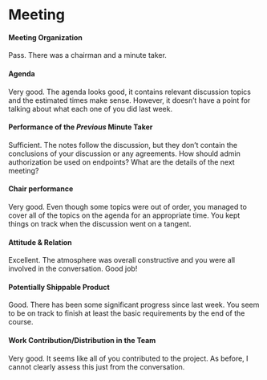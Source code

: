 # Meeting
#### Meeting Organization
Pass.
There was a chairman and a minute taker.

#### Agenda 
Very good.
The agenda looks good, it contains relevant discussion topics and the estimated times make sense. However, it doesn’t have a point for talking about what each one of you did last week. 

#### Performance of the *Previous* Minute Taker
Sufficient.
The notes follow the discussion, but they don’t contain the conclusions of your discussion or any agreements. How should admin authorization be used on endpoints? What are the details of the next meeting?

#### Chair performance
Very good.
Even though some topics were out of order, you managed to cover all of the topics on the agenda for an appropriate time. You kept things on track when the discussion went on a tangent.

#### Attitude & Relation
Excellent.
The atmosphere was overall constructive and you were all involved in the conversation. Good job!

#### Potentially Shippable Product
Good.
There has been some significant progress since last week. You seem to be on track to finish at least the basic requirements by the end of the course.

#### Work Contribution/Distribution in the Team
Very good.
It seems like all of you contributed to the project. As before, I cannot clearly assess this just from the conversation.
